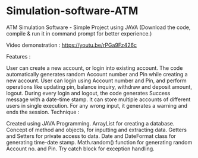 # Simulation-software-ATM
ATM Simulation Software - Simple Project using JAVA (Download the code, compile & run it in command prompt for better experience.)

Video demonstration : https://youtu.be/rPGa9Fz426c

Features :

User can create a new account, or login into existing account.
The code automatically generates random Account number and Pin while creating a new account.
User can login using Account number and Pin, and perform operations like updating pin, balance inquiry, withdraw and deposit amount, logout.
During every login and logout, the code generates Success message with a date-time stamp.
It can store multiple accounts of different users in single execution.
For any wrong input, it generates a warning and ends the session.
Technique :

Created using JAVA Programming.
ArrayList for creating a database.
Concept of method and objects, for inputting and extracting data.
Getters and Setters for private access to data.
Date and DateFormat class for generating time-date stamp.
Math.random() function for generating random Account no. and Pin.
Try catch block for exception handling.
